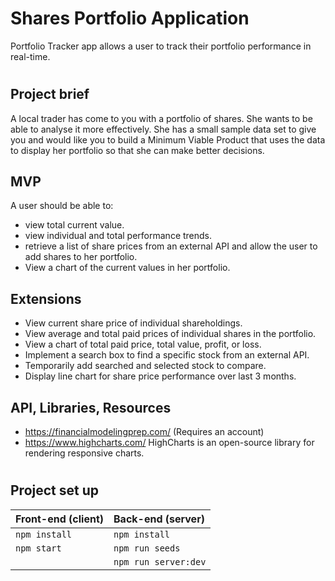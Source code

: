 # Shares Portfolio Application

Portfolio Tracker app allows a user to track their portfolio performance in real-time.
#

## Project brief

A local trader has come to you with a portfolio of shares. She wants to be able to analyse it more effectively. She has a small sample data set to give you and would like you to build a Minimum Viable Product that uses the data to display her portfolio so that she can make better decisions.


## MVP

A user should be able to:

- view total current value.
- view individual and total performance trends.
- retrieve a list of share prices from an external API and allow the user to add shares to her portfolio.
- View a chart of the current values in her portfolio.

## Extensions

- View current share price of individual shareholdings.
- View average and total paid prices of individual shares in the portfolio.
- View a chart of total paid price, total value, profit, or loss.
- Implement a search box to find a specific stock from an external API.
- Temporarily add searched and selected stock to compare.
- Display line chart for share price performance over last 3 months.

## API, Libraries, Resources

- https://financialmodelingprep.com/ (Requires an account)
- https://www.highcharts.com/ HighCharts is an open-source library for rendering responsive charts.


#
## Project set up

| Front-end (client) | Back-end (server)    |
| :---               | :---                 |
| `npm install`      | `npm install`        |
| `npm start`        | `npm run seeds`      |
|                    | `npm run server:dev` |